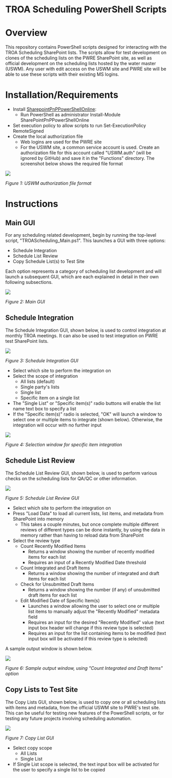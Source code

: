 # TROA Scheduling PowerShell Scripts

# Overview

This repository contains PowerShell scripts designed for interacting with the TROA Scheduling SharePoint lists. The scripts allow for test development on clones of the scheduling lists on the PWRE SharePoint site, as well as official development on the scheduling lists hosted by the water master (USWM). Any user with edit access on the USWM site and PWRE site will be able to use these scripts with their existing MS logins.

# Installation/Requirements

- Install [SharepointPnPPowerShellOnline](https://pnp.github.io/powershell/):
  - Run PowerShell as administrator
    Install-Module SharePointPnPPowerShellOnline
- Set execution policy to allow scripts to run
    Set-ExecutionPolicy RemoteSigned
- Create the local authorization file
  - Web logins are used for the PWRE site
  - For the USWM site, a common service account is used. Create an authorization file for this account called "USWM.auth" (will be ignored by GitHub) and save it in the "Functions" directory. The screenshot below shows the required file format

![](img/AuthFile.png?raw=true)

_Figure 1: USWM authorization file format_

# Instructions

## Main GUI

For any scheduling related development, begin by running the top-level script, "TROAScheduling\_Main.ps1". This launches a GUI with three options:

- Schedule Integration
- Schedule List Review
- Copy Schedule List(s) to Test Site

Each option represents a category of scheduling list development and will launch a subsequent GUI, which are each explained in detail in their own following subsections.

![](img/MainGUI.png?raw=true)

_Figure 2: Main GUI_

## Schedule Integration

The Schedule Integration GUI, shown below, is used to control integration at monthly TROA meetings. It can also be used to test integration on PWRE test SharePoint lists.

![](img/IntegrationGUI.png?raw=true)

_Figure 3: Schedule Integration GUI_

- Select which site to perform the integration on
- Select the scope of integration
  - All lists (default)
  - Single party's lists
  - Single list
  - Specific item on a single list
- The "Single List" or "Specific item(s)" radio buttons will enable the list name text box to specify a list
- If the "Specific item(s)" radio is selected, "OK" will launch a window to select one or multiple items to integrate (shown below). Otherwise, the integration will occur with no further input

![](img/ItemSelection.png?raw=true)

_Figure 4: Selection window for specific item integration_

## Schedule List Review

The Schedule List Review GUI, shown below, is used to perform various checks on the scheduling lists for QA/QC or other information.

![](img/ListReviewGUI.png?raw=true)

_Figure 5: Schedule List Review GUI_

- Select which site to perform the integration on
- Press "Load Data" to load all current lists, list items, and metadata from SharePoint into memory
  - This takes a couple minutes, but once complete multiple different reviews of different types can be done instantly, by using the data in memory rather than having to reload data from SharePoint
- Select the review type
  - Count Recently Modified Items
    - Returns a window showing the number of recently modified items for each list
    - Requires an input of a Recently Modified Date threshold
  - Count Integrated and Draft Items
    - Returns a window showing the number of integrated and draft items for each list
  - Check for Unsubmitted Draft Items
    - Returns a window showing the number (if any) of unsubmitted draft items for each list
  - Edit Modified Date of Specific Item(s)
    - Launches a window allowing the user to select one or multiple list items to manually adjust the "Recently Modified" metadata field
    - Requires an input for the desired "Recently Modified" value (text input box header will change if this review type is selected)
    - Requires an input for the list containing items to be modified (text input box will be activated if this review type is selected)

A sample output window is shown below.

![](img/OutputWindow.png?raw=true)

_Figure 6: Sample output window, using "Count Integrated and Draft Items" option_

## Copy Lists to Test Site

The Copy Lists GUI, shown below, is used to copy one or all scheduling lists with items and metadata, from the official USWM site to PWRE's test site. This can be useful for testing new features of the PowerShell scripts, or for testing any future projects involving scheduling automation.

![](img/CopyListGUI.png?raw=true)

_Figure 7: Copy List GUI_

- Select copy scope
  - All Lists
  - Single List
- If Single List scope is selected, the text input box will be activated for the user to specify a single list to be copied